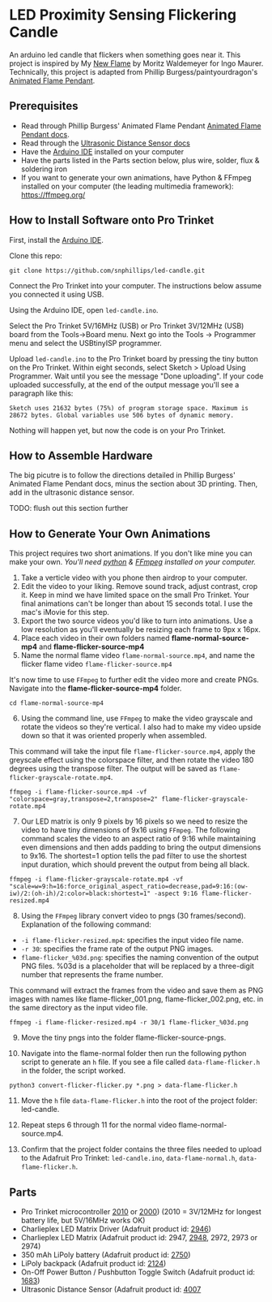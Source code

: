 # LED Proximity Sensing Flickering Candle
An arduino led candle that flickers when something goes near it. This project is inspired by My [New Flame](https://www.ingo-maurer.com/en/products/my-new-flame/) by Moritz Waldemeyer for Ingo Maurer. Technically, this project is adapted from Phillip Burgess/paintyourdragon's [Animated Flame Pendant](https://learn.adafruit.com/animated-flame-pendant).


## Prerequisites
- Read through Phillip Burgess' Animated Flame Pendant [Animated Flame Pendant docs](https://learn.adafruit.com/animated-flame-pendant).
- Read through the [Ultrasonic Distance Sensor docs](https://learn.adafruit.com/ultrasonic-sonar-distance-sensors)
- Have the [Arduino IDE](https://www.arduino.cc/en/software) installed on your computer
- Have the parts listed in the Parts section below, plus wire, solder, flux & soldering iron
- If you want to generate your own animations, have Python & FFmpeg installed on your computer (the leading multimedia framework): https://ffmpeg.org/


## How to Install Software onto Pro Trinket

First, install the [Arduino IDE](https://www.arduino.cc/en/software).

Clone this repo:


`git clone https://github.com/snphillips/led-candle.git`


Connect the Pro Trinket into your computer. The instructions below assume you connected it using USB.

Using the Arduino IDE, open `led-candle.ino`.

Select the Pro Trinket 5V/16MHz (USB) or Pro Trinket 3V/12MHz (USB) board from the Tools->Board menu.
Next go into the Tools -> Programmer menu and select the USBtinyISP programmer.

Upload `led-candle.ino` to the Pro Trinket board by pressing the tiny button on the Pro Trinket. Within eight seconds, select Sketch > Upload Using Programmer. Wait until you see the message "Done uploading". 
If your code uploaded successfully, at the end of the output message you'll see a paragraph like this:


`Sketch uses 21632 bytes (75%) of program storage space. Maximum is 28672 bytes.
Global variables use 506 bytes of dynamic memory.`


Nothing will happen yet, but now the code is on your Pro Trinket.

## How to Assemble Hardware
The big picutre is to follow the directions detailed in Phillip Burgess' Animated Flame Pendant docs, minus the section about 3D printing. Then, add in the ultrasonic distance sensor.

TODO: flush out this section further


## How to Generate Your Own Animations
This project requires two short animations. If you don't like mine you can make your own.
_You'll need [python](https://www.python.org/about/gettingstarted/) & [FFmpeg](https://ffmpeg.org/) installed on your computer._
1) Take a verticle video with you phone then airdrop to your computer.
2) Edit the video to your liking. Remove sound track, adjust contrast, crop it. Keep in mind we have limited space on the small Pro Trinket. Your final animations can't be longer than about 15 seconds total. I use the mac's iMovie for this step.
3) Export the two source videos you'd like to turn into animations. Use a low resolution as you'll eventually be resizing each frame to 9px x 16px.
4) Place each video in their own folders named **flame-normal-source-mp4** and **flame-flicker-source-mp4**
5) Name the normal flame video `flame-normal-source.mp4`, and name the flicker flame video `flame-flicker-source.mp4`

It's now time to use `FFmpeg` to further edit the video more and create PNGs. Navigate into the **flame-flicker-source-mp4** folder. 


```
cd flame-normal-source-mp4
```


6) Using the command line, use `FFmpeg` to make the video grayscale and rotate the videos so they're vertical. I also had to make my video upside down so that it was oriented properly when assembled.

This command will take the input file `flame-flicker-source.mp4`, apply the greyscale effect using the colorspace filter, and then rotate the video 180 degrees using the transpose filter. The output will be saved as `flame-flicker-grayscale-rotate.mp4`.


```
ffmpeg -i flame-flicker-source.mp4 -vf "colorspace=gray,transpose=2,transpose=2" flame-flicker-grayscale-rotate.mp4
```


7) Our LED matrix is only 9 pixels by 16 pixels so we need to resize the video to have tiny dimensions of 9x16 using `FFmpeg`. The following command scales the video to an aspect ratio of 9:16 while maintaining even dimensions and then adds padding to bring the output dimensions to 9x16. The shortest=1 option tells the pad filter to use the shortest input duration, which should prevent the output from being all black.


```
ffmpeg -i flame-flicker-grayscale-rotate.mp4 -vf "scale=w=9:h=16:force_original_aspect_ratio=decrease,pad=9:16:(ow-iw)/2:(oh-ih)/2:color=black:shortest=1" -aspect 9:16 flame-flicker-resized.mp4
```

8) Using the `FFmpeg` library convert video to pngs (30 frames/second). Explanation of the following command:

- `-i flame-flicker-resized.mp4`: specifies the input video file name.
- `-r 30`: specifies the frame rate of the output PNG images.
- `flame-flicker_%03d.png`: specifies the naming convention of the output PNG files. %03d is a placeholder that will be replaced by a three-digit number that represents the frame number.

This command will extract the frames from the video and save them as PNG images with names like flame-flicker_001.png, flame-flicker_002.png, etc. in the same directory as the input video file.


```
ffmpeg -i flame-flicker-resized.mp4 -r 30/1 flame-flicker_%03d.png

```


9) Move the tiny pngs into the folder flame-flicker-source-pngs.

10) Navigate into the flame-normal folder then run the following python script to generate an `h` file. If you see a file called `data-flame-flicker.h` in the folder, the script worked.

```
python3 convert-flicker-flicker.py *.png > data-flame-flicker.h
```

11) Move the `h` file `data-flame-flicker.h` into the root of the project folder: led-candle.


12) Repeat steps 6 through 11 for the normal video flame-normal-source.mp4.


13) Confirm that the project folder contains the three files needed to upload to the Adafruit Pro Trinket: `led-candle.ino`, `data-flame-normal.h`, `data-flame-flicker.h`.


## Parts
- Pro Trinket microcontroller [2010](https://www.adafruit.com/product/2010) or [2000](https://www.adafruit.com/product/2000)) (2010 = 3V/12MHz for longest battery life, but 5V/16MHz works OK)
- Charlieplex LED Matrix Driver (Adafruit product id: [2946](https://www.adafruit.com/product/2946))
- Charlieplex LED Matrix (Adafruit product id: 2947, [2948](https://www.adafruit.com/product/2948), 2972, 2973 or 2974)
- 350 mAh LiPoly battery (Adafruit product id: [2750](https://www.adafruit.com/product/2750))
- LiPoly backpack (Adafruit product id: [2124](https://www.adafruit.com/product/2224))
- On-Off Power Button / Pushbutton Toggle Switch (Adafruit product id: [1683](https://www.adafruit.com/product/1683))
- Ultrasonic Distance Sensor (Adafruit product id: [4007](https://www.adafruit.com/product/4007)
